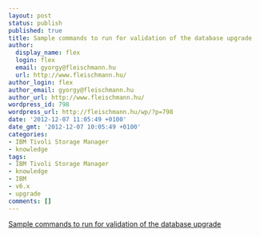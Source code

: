 ```yaml
---
layout: post
status: publish
published: true
title: Sample commands to run for validation of the database upgrade
author:
  display_name: flex
  login: flex
  email: gyorgy@fleischmann.hu
  url: http://www.fleischmann.hu/
author_login: flex
author_email: gyorgy@fleischmann.hu
author_url: http://www.fleischmann.hu/
wordpress_id: 798
wordpress_url: http://fleischmann.hu/wp/?p=798
date: '2012-12-07 11:05:49 +0100'
date_gmt: '2012-12-07 10:05:49 +0100'
categories:
- IBM Tivoli Storage Manager
- knowledge
tags:
- IBM Tivoli Storage Manager
- knowledge
- IBM
- v6.x
- upgrade
comments: []
---
```

<p><a href="http://pic.dhe.ibm.com/infocenter/tsminfo/v6r2/index.jsp?topic=%2Fcom.ibm.itsm.srv.upgrd.doc%2Fr_srv_upgrd_valcmds.html">Sample commands to run for validation of the database upgrade</a></p>
